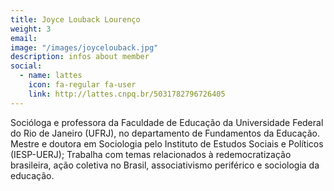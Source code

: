 ```yaml
---
title: Joyce Louback Lourenço
weight: 3
email:
image: "/images/joycelouback.jpg"
description: infos about member
social:
  - name: lattes
    icon: fa-regular fa-user
    link: http://lattes.cnpq.br/5031782796726405
---
```


Socióloga e professora da Faculdade de Educação da Universidade Federal do Rio de Janeiro (UFRJ), no departamento de Fundamentos da Educação. Mestre e doutora em Sociologia pelo Instituto de Estudos Sociais e Políticos (IESP-UERJ); Trabalha com temas relacionados à redemocratização brasileira, ação coletiva no Brasil, associativismo periférico e sociologia da educação.
